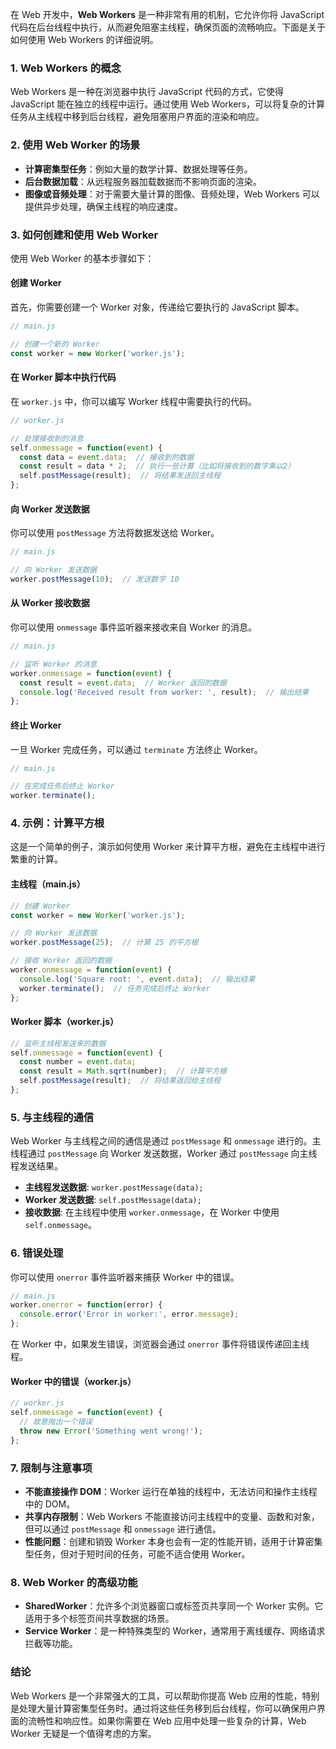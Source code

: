 在 Web 开发中，**Web Workers** 是一种非常有用的机制，它允许你将 JavaScript 代码在后台线程中执行，从而避免阻塞主线程，确保页面的流畅响应。下面是关于如何使用 Web Workers 的详细说明。

### 1. **Web Workers 的概念**
Web Workers 是一种在浏览器中执行 JavaScript 代码的方式，它使得 JavaScript 能在独立的线程中运行。通过使用 Web Workers，可以将复杂的计算任务从主线程中移到后台线程，避免阻塞用户界面的渲染和响应。

### 2. **使用 Web Worker 的场景**
- **计算密集型任务**：例如大量的数学计算、数据处理等任务。
- **后台数据加载**：从远程服务器加载数据而不影响页面的渲染。
- **图像或音频处理**：对于需要大量计算的图像、音频处理，Web Workers 可以提供异步处理，确保主线程的响应速度。

### 3. **如何创建和使用 Web Worker**
使用 Web Worker 的基本步骤如下：

#### 创建 Worker
首先，你需要创建一个 Worker 对象，传递给它要执行的 JavaScript 脚本。

```javascript
// main.js

// 创建一个新的 Worker
const worker = new Worker('worker.js');
```

#### 在 Worker 脚本中执行代码
在 `worker.js` 中，你可以编写 Worker 线程中需要执行的代码。

```javascript
// worker.js

// 处理接收到的消息
self.onmessage = function(event) {
  const data = event.data;  // 接收到的数据
  const result = data * 2;  // 执行一些计算（比如将接收到的数字乘以2）
  self.postMessage(result);  // 将结果发送回主线程
};
```

#### 向 Worker 发送数据
你可以使用 `postMessage` 方法将数据发送给 Worker。

```javascript
// main.js

// 向 Worker 发送数据
worker.postMessage(10);  // 发送数字 10
```

#### 从 Worker 接收数据
你可以使用 `onmessage` 事件监听器来接收来自 Worker 的消息。

```javascript
// main.js

// 监听 Worker 的消息
worker.onmessage = function(event) {
  const result = event.data;  // Worker 返回的数据
  console.log('Received result from worker: ', result);  // 输出结果
};
```

#### 终止 Worker
一旦 Worker 完成任务，可以通过 `terminate` 方法终止 Worker。

```javascript
// main.js

// 在完成任务后终止 Worker
worker.terminate();
```

### 4. **示例：计算平方根**
这是一个简单的例子，演示如何使用 Worker 来计算平方根，避免在主线程中进行繁重的计算。

#### 主线程（main.js）

```javascript
// 创建 Worker
const worker = new Worker('worker.js');

// 向 Worker 发送数据
worker.postMessage(25);  // 计算 25 的平方根

// 接收 Worker 返回的数据
worker.onmessage = function(event) {
  console.log('Square root: ', event.data);  // 输出结果
  worker.terminate();  // 任务完成后终止 Worker
};
```

#### Worker 脚本（worker.js）

```javascript
// 监听主线程发送来的数据
self.onmessage = function(event) {
  const number = event.data;
  const result = Math.sqrt(number);  // 计算平方根
  self.postMessage(result);  // 将结果返回给主线程
};
```

### 5. **与主线程的通信**
Web Worker 与主线程之间的通信是通过 `postMessage` 和 `onmessage` 进行的。主线程通过 `postMessage` 向 Worker 发送数据，Worker 通过 `postMessage` 向主线程发送结果。

- **主线程发送数据**: `worker.postMessage(data);`
- **Worker 发送数据**: `self.postMessage(data);`
- **接收数据**: 在主线程中使用 `worker.onmessage`，在 Worker 中使用 `self.onmessage`。

### 6. **错误处理**
你可以使用 `onerror` 事件监听器来捕获 Worker 中的错误。

```javascript
// main.js
worker.onerror = function(error) {
  console.error('Error in worker:', error.message);
};
```

在 Worker 中，如果发生错误，浏览器会通过 `onerror` 事件将错误传递回主线程。

#### Worker 中的错误（worker.js）

```javascript
// worker.js
self.onmessage = function(event) {
  // 故意抛出一个错误
  throw new Error('Something went wrong!');
};
```

### 7. **限制与注意事项**
- **不能直接操作 DOM**：Worker 运行在单独的线程中，无法访问和操作主线程中的 DOM。
- **共享内存限制**：Web Workers 不能直接访问主线程中的变量、函数和对象，但可以通过 `postMessage` 和 `onmessage` 进行通信。
- **性能问题**：创建和销毁 Worker 本身也会有一定的性能开销，适用于计算密集型任务，但对于短时间的任务，可能不适合使用 Worker。

### 8. **Web Worker 的高级功能**
- **SharedWorker**：允许多个浏览器窗口或标签页共享同一个 Worker 实例。它适用于多个标签页间共享数据的场景。
- **Service Worker**：是一种特殊类型的 Worker，通常用于离线缓存、网络请求拦截等功能。

### 结论
Web Workers 是一个非常强大的工具，可以帮助你提高 Web 应用的性能，特别是处理大量计算密集型任务时。通过将这些任务移到后台线程，你可以确保用户界面的流畅性和响应性。如果你需要在 Web 应用中处理一些复杂的计算，Web Worker 无疑是一个值得考虑的方案。